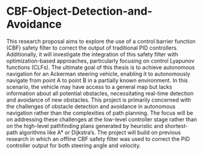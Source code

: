 # CBF-Object-Detection-and-Avoidance

This research proposal aims to explore the use of a control barrier function (CBF) safety filter to correct the output of traditional PID controllers. Additionally, it will investigate the integration of this safety filter with optimization-based approaches, particularly focusing on control Lyapunov functions (CLFs). The ultimate goal of this thesis is to achieve autonomous navigation for an Ackerman steering vehicle, enabling it to autonomously navigate from point A to point B in a partially known environment. In this scenario, the vehicle may have access to a general map but lacks information about all potential obstacles, necessitating real-time detection and avoidance of new obstacles. This project is primarily concerned with the challenges of obstacle detection and avoidance in autonomous navigation rather than the complexities of path planning. The focus will be on addressing these challenges at the low-level controller stage rather than on the high-level pathfinding plans generated by heuristic and shortest-path algorithms like A* or Dijkstra’s. The project will build on previous research in which an offline CBF safety filter was used to correct the PID controller output for both steering angle and velocity.
